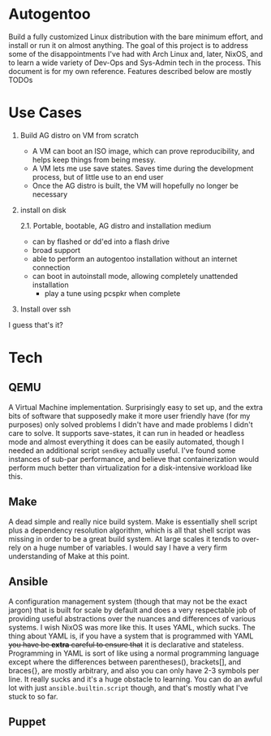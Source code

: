 # Autogentoo

Build a fully customized Linux distribution with the bare minimum effort, and install or run it on almost anything.
The goal of this project is to address some of the disappointments I've had with Arch Linux and, later, NixOS, and to learn a wide variety of Dev-Ops and Sys-Admin tech in the process.
This document is for my own reference. Features described below are mostly TODOs

# Use Cases

1. Build AG distro on VM from scratch
   
   - A VM can boot an ISO image, which can prove reproducibility, and helps keep things from being messy.
   - A VM lets me use save states. Saves time during the development process, but of little use to an end user
   - Once the AG distro is built, the VM will hopefully no longer be necessary

2. install on disk

   2.1. Portable, bootable, AG distro and installation medium
   
   - can by flashed or dd'ed into a flash drive
   - broad support
   - able to perform an autogentoo installation without an internet connection
   - can boot in autoinstall mode, allowing completely unattended installation
     - play a tune using pcspkr when complete

4. Install over ssh

I guess that's it?

# Tech

## QEMU

A Virtual Machine implementation. Surprisingly easy to set up, and the extra bits of software that supposedly make it more user friendly have (for my purposes) only solved problems I didn't have and made problems I didn't care to solve. It supports save-states, it can run in headed or headless mode and almost everything it does can be easily automated, though I needed an additional script `sendkey` actually useful. I've found some instances of sub-par performance, and believe that containerization would perform much better than virtualization for a disk-intensive workload like this.

## Make

A dead simple and really nice build system. Make is essentially shell script plus a dependency resolution algorithm, which is all that shell script was missing in order to be a great build system. At large scales it tends to over-rely on a huge number of variables. I would say I have a very firm understanding of Make at this point.

## Ansible

A configuration management system (though that may not be the exact jargon) that is built for scale by default and does a very respectable job of providing useful abstractions over the nuances and differences of various systems. I wish NixOS was more like this. It uses YAML, which sucks. The thing about YAML is, if you have a system that is programmed with YAML ~~you have be **extra** careful to ensure that~~ it is declarative and stateless. Programming in YAML is sort of like using a normal programming language except where the differences between parentheses(), brackets[], and braces{}, are mostly arbitrary, and also you can only have 2-3 symbols per line. It really sucks and it's a huge obstacle to learning. You can do an awful lot with just `ansible.builtin.script` though, and that's mostly what I've stuck to so far.

## Puppet
